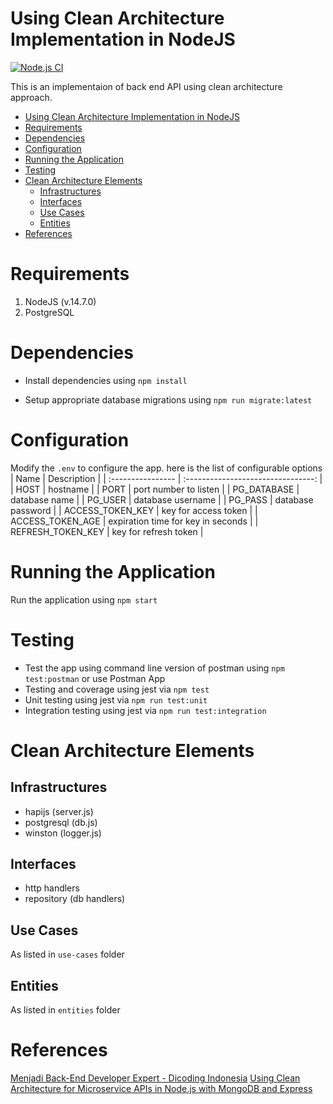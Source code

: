 # Using Clean Architecture Implementation in NodeJS

[![Node.js CI](https://github.com/mohhasbias/dicoding-backend/actions/workflows/node.js.yml/badge.svg?branch=main&event=push)](https://github.com/mohhasbias/dicoding-backend/actions/workflows/node.js.yml)

This is an implementaion of back end API using clean architecture approach.

- [Using Clean Architecture Implementation in NodeJS](#using-clean-architecture-implementation-in-nodejs)
- [Requirements](#requirements)
- [Dependencies](#dependencies)
- [Configuration](#configuration)
- [Running the Application](#running-the-application)
- [Testing](#testing)
- [Clean Architecture Elements](#clean-architecture-elements)
  - [Infrastructures](#infrastructures)
  - [Interfaces](#interfaces)
  - [Use Cases](#use-cases)
  - [Entities](#entities)
- [References](#references)

# Requirements

1. NodeJS (v.14.7.0)
2. PostgreSQL

# Dependencies

- Install dependencies using `npm install`

- Setup appropriate database migrations using `npm run migrate:latest`

# Configuration

Modify the `.env` to configure the app. here is the list of configurable options
| Name              |            Description             |
| :---------------- | :--------------------------------: |
| HOST              |              hostname              |
| PORT              |       port number to listen        |
| PG_DATABASE       |           database name            |
| PG_USER           |         database username          |
| PG_PASS           |         database password          |
| ACCESS_TOKEN_KEY  |        key for access token        |
| ACCESS_TOKEN_AGE  | expiration time for key in seconds |
| REFRESH_TOKEN_KEY |       key for refresh token        |

# Running the Application

Run the application using `npm start`

# Testing

- Test the app using command line version of postman using `npm test:postman`
  or use Postman App
- Testing and coverage using jest via `npm test`
- Unit testing using jest via `npm run test:unit`
- Integration testing using jest via `npm run test:integration`

# Clean Architecture Elements

## Infrastructures

-   hapijs (server.js)
-   postgresql (db.js)
-   winston (logger.js)

## Interfaces

-   http handlers
-   repository (db handlers)

## Use Cases

As listed in `use-cases` folder

## Entities

As listed in `entities` folder

# References

[Menjadi Back-End Developer Expert - Dicoding Indonesia](https://www.dicoding.com/academies/276)
[Using Clean Architecture for Microservice APIs in Node.js with MongoDB and Express](https://www.youtube.com/watch?v=CnailTcJV_U)
